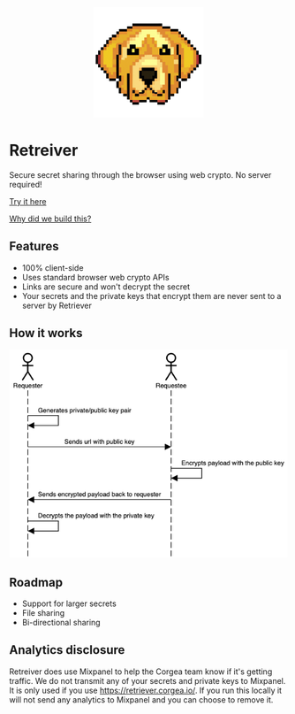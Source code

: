 <p align="center">
  <img src="https://raw.githubusercontent.com/Corgea/retriever/main/img/logo.png">
</p>

# Retreiver
Secure secret sharing through the browser using web crypto. No server required!

[Try it here](https://retriever.corgea.io)


[Why did we build this?](https://retriever.corgea.io/why.html)

## Features
* 100% client-side
* Uses standard browser web crypto APIs
* Links are secure and won't decrypt the secret
* Your secrets and the private keys that encrypt them are never sent to a server by Retriever

## How it works
![How retriever works](https://github.com/Corgea/retriever/blob/main/img/encryption_flow.png?raw=true)

## Roadmap
* Support for larger secrets
* File sharing
* Bi-directional sharing

## Analytics disclosure
Retreiver does use Mixpanel to help the Corgea team know if it's getting traffic. We do not transmit any of your secrets and private keys to Mixpanel. 
It is only used if you use https://retriever.corgea.io/. If you run this locally it will not send any analytics to Mixpanel and you can choose to remove it. 